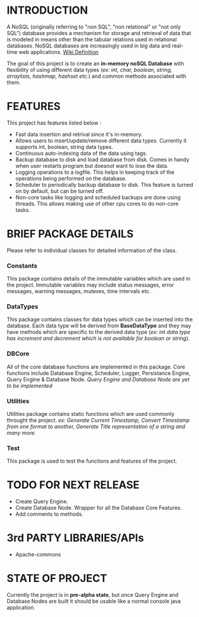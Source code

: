 # INTRODUCTION
A NoSQL (originally referring to "non SQL", "non relational" or "not only SQL") database provides a mechanism for storage and retrieval of data that is modeled in means other than the tabular relations used in relational databases. NoSQL databases are increasingly used in big data and real-time web applications. [Wiki Definition](https://en.wikipedia.org/wiki/NoSQL)

The goal of this project is to create an **in-memory noSQL Database** with flexibility of using different data types (*ex: int, char, boolean, string, arraylists, hashmap, hashset etc.*) and common methods associated with them. 

# FEATURES
This project has features listed below :
* Fast data insertion and retrival since it's in-memory.
* Allows users to insert/update/remove different data types. Currently it supports int, boolean, string data types.
* Continuous auto-indexing data of the data using tags.
* Backup database to disk and load database from disk. Comes in handy when user restarts program but doesnot want to lose the data.
* Logging operations to a logfile. This helps in keeping track of the operations being performed on the database. 
* Scheduler to periodically backup database to disk. This feature is turned on by default, but can be turned off.
* Non-core tasks like logging and scheduled backups are done using threads. This allows making use of other cpu cores to do non-core tasks.

# BRIEF PACKAGE DETAILS
Please refer to individual classes for detailed information of the class.
### Constants
This package contains details of the immutable variables which are used in the project. Immutable variables may include status messages, error messages, warning messages, mutexes, time intervals etc.

### DataTypes
This package contains classes for data types which can be inserted into the database. Each data type will be derived from **BaseDataType** and they may have methods which are specific to the derived data type (*ex: int data type has increment and decrement which is not available for boolean or string*).

### DBCore
All of the core database functions are implemented in this package. Core functions include Database Engine, Scheduler, Logger, Persistance Engine, Query Engine & Database Node.
*Query Engine and Database Node are yet to be implemented*

### Utilities
Utilities package contains static functions which are used commonly throught the project. *ex: Generate Current Timestamp, Convert Timestamp from one format to another, Generate Title representation of a string and many more*.

### Test
This package is used to test the functions and features of the project.

# TODO FOR NEXT RELEASE
* Create Query Engine.
* Create Database Node. Wrapper for all the Database Core Features.
* Add comments to methods.

# 3rd PARTY LIBRARIES/APIs
* Apache-commons

# STATE OF PROJECT
Currently the project is in **pre-alpha state**, but once Query Engine and Database Nodes are built it should be usable like a normal console java application.